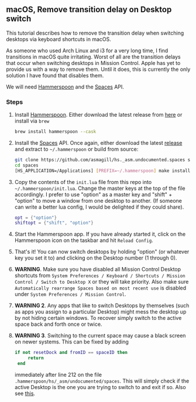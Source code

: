 <h2>macOS, Remove transition delay on Desktop switch</h2>

This tutorial describes how to remove the transition delay when switching
desktops via keyboard shortcuts in macOS.

As someone who used Arch Linux and i3 for a very long time,
I find transitions in macOS quite irritating. Worst of all are the
transition delays that occur when switching desktops in Mission Control.
Apple has yet to provide us with a way to remove them. Until it does,
this is currently the only solution I have found that disables them.

We will need <a href="https://www.hammerspoon.org/">Hammerspoon</a>
and the <a href="https://github.com/asmagill/hs._asm.undocumented.spaces">Spaces</a>
API.

<h3>Steps</h3>

1. Install <a href="https://github.com/Hammerspoon/hammerspoon#how-do-i-install-it">Hammerspoon</a>. Either download the latest release from <a href="https://github.com/Hammerspoon/hammerspoon/releases/tag/0.9.93">here</a> or install via `brew`

    ```bash
    brew install hammerspoon --cask
    ```

2. Install the <a href="https://github.com/asmagill/hs._asm.undocumented.spaces#installation">Spaces</a> API. Once again, either download the latest <a href="https://github.com/asmagill/hs._asm.undocumented.spaces/releases">release</a> and extract to `~/.hammerspoon` or build from source:

    ```bash
    git clone https://github.com/asmagill/hs._asm.undocumented.spaces spaces
    cd spaces
    [HS_APPLICATION=/Applications] [PREFIX=~/.hammerspoon] make install
    ```

3. Copy the contents of the `init.lua` file from this repo into `~/.hammerspoon/init.lua`. Change the master keys at the top of the file accordingly. I prefer to use "option" as a master key and "shift" + "option" to move a window from one desktop to another. (If someone can write a better lua config, I would be delighted if they could share).

    ```lua
    opt = {"option"}
    shiftopt = {"shift", "option"}
    ```

4. Start the Hammerspoon app. If you have already started it, click on the Hammerspoon icon on the taskbar and hit `Reload Config`.

5. That's it! You can now switch desktops by holding "option" (or whatever key you set it to) and clicking on the Desktop number (1 through 0).

6. <b>WARNING</b>. Make sure you have disabled all Mission Control Desktop shortcuts from `System Preferences / Keyboard / Shortcuts / Mission Control / Switch to Desktop X` or they will take priority. Also make sure `Automatically rearrange Spaces based on most recent use` is disabled under `System Preferences / Mission Control`.

7. <b>WARNING 2</b>. Any apps that like to switch Desktops by themselves (such as apps you assign to a particular Desktop) might mess the desktop up by not hiding certain windows. To recover simply switch to the active space back and forth once or twice.

8. <b>WARNING 3</b>. Switching to the current space may cause a black screen on newer systems. This can be fixed by adding

   ```lua
   if not resetDock and fromID == spaceID then
        return
    end
   ```
   immediately after line 212 on the file `.hammerspoon/hs/_asm/undocumented/spaces`. This will simply check if the active Desktop is the one you are trying to switch to and exit if so. Also see <a href="https://github.com/asmagill/hs._asm.undocumented.spaces/pull/21/commits/43407cd5f6e8a91ffa16d2df712dbcbe16830b25">this</a>.
